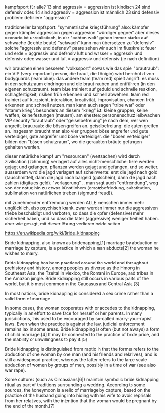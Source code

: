 kampfsport für alle?
13 sind aggressiv = aggression ist kindisch
24 sind defensiv
oder:
14 sind aggressiv = aggression ist männlich
23 sind defensiv
problem:
definiere "aggression"

traditioneller kampfsport:
"symmetrische kriegsführung"
also:
kämpfer gegen kämpfer
aggression gegen aggresion
"würdiger gegner"
aber dieses szenario ist unrealistisch,
in der "echten welt"
gehen immer starke auf schwache (leichte beute)
"schwach" kann man übersetzen zu "defensiv"
solche "aggressiv und defensiv" paare
sehen wir auch im flusskreis:
feuer und erde = aggressiv und defensiv
luft und wasser = aggressiv und defensiv
oder:
wasser und luft = aggressiv und defensiv
(je nach definition)

wir brauchen einen besseren "volkssport"
sowas wie das spiel "brautraub":
ein VIP (very important person, die braut, die königin)
wird beschützt von bodyguards (team blue).
das andere team (team red) spielt angriff:
es muss in den schutzraum eindringen
und die braut rauben und entführen (in den eigenen schutzraum).
team blue trainiert auf geduld und schnelle reaktion,
schlagfertigkeit, risiken früh erkennen und schnell abwehren.
team red trainiert auf kurzsicht, interaktion, kreativität, improvisation,
chancen früh erkennen und schnell nutzen.
man kann auch sagen "tribe war" oder "stamm krieg".
besonders an diesem "krieg" ist:
kleine gruppen, keine waffen, keine festungen (mauern).
am ehesten:
personenschutz
leibwachen
VIP security
"brautraub" oder "geiselbefreiung"
je nach dem, wer wen angreift.
brautraub: die bösen greifen an.
geiselbefreiung: die guten greifen an.
insgesamt braucht man also vier gruppen:
böse angreifer und gute verteidiger,
gute angreifer und böse verteidiger.
die "bösen verteidiger"
bilden den "bösen schutzraum",
wo die geraubten bräute gefangen gehalten werden.

dieser natürliche kampf um "ressourcen" (wertsachen)
wird durch zivilisation (zähmung)
verlagert auf alles nicht-menschliche:
tiere werden gejagt und gefangen,
pflanzen werden gejagt und gefangen, und so weiter.
ausserdem wird die jagd verlagert auf scheinwerte:
erst die jagd nach gold (tauschmittel),
dann die jagd nach bargeld (gutschein),
dann die jagd nach zahlen (digitales geld).
"verlagerung" .. man sagt auch "entfremdung",
weg von der natur, hin zu etwas künstlichem (ersatzbefriedung,
substitution, sublimation von natürlichen trieben (sigmund freud)).

mit zunehmender entfremdung
werden ALLE menschen immer mehr unglücklich, also psychisch krank.
zwar werden immer nur die aggressiven triebe
beschuldigt und verboten,
so dass die opfer (defensive) mehr sicherheit haben,
und so dass die täter (aggressive) weniger freiheit haben.
aber wie gesagt,
mit dieser lösung verlieren beide seiten.



https://en.wikipedia.org/wiki/Bride_kidnapping

Bride kidnapping, also known as bridenapping,[1] marriage by abduction or marriage by capture, is a practice in which a man abducts[2] the woman he wishes to marry.

Bride kidnapping has been practiced around the world and throughout prehistory and history, among peoples as diverse as the Hmong in Southeast Asia, the Tzeltal in Mexico, the Romani in Europe, and tribes in the Amazon jungle. Bride kidnapping still occurs in various parts of the world, but it is most common in the Caucasus and Central Asia.[3]

In most nations, bride kidnapping is considered a sex crime rather than a valid form of marriage. 

In some cases, the woman cooperates with or accedes to the kidnapping, typically in an effort to save face for herself or her parents. In many jurisdictions, this used to be encouraged by so-called marry-your-rapist laws. Even when the practice is against the law, judicial enforcement remains lax in some areas. Bride kidnapping is often (but not always) a form of child marriage.[4] It may be connected to the practice of bride price, and the inability or unwillingness to pay it.[5]

Bride kidnapping is distinguished from raptio in that the former refers to the abduction of one woman by one man (and his friends and relatives), and is still a widespread practice, whereas the latter refers to the large scale abduction of women by groups of men, possibly in a time of war (see also war rape).

Some cultures (such as Circassians[6]) maintain symbolic bride kidnapping ritual as part of traditions surrounding a wedding. According to some sources, the honeymoon is a relic of marriage by capture, based on the practice of the husband going into hiding with his wife to avoid reprisals from her relatives, with the intention that the woman would be pregnant by the end of the month.[7]

